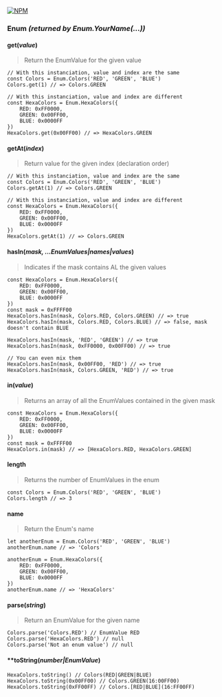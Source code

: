 [![NPM](https://nodei.co/npm/another-enum.png?mini=true)](https://www.npmjs.com/package/another-enum)
### **Enum** _(returned by Enum.YourName(...))_
#### **get**(_value_)
> Return the EnumValue for the given value
```
// With this instanciation, value and index are the same
const Colors = Enum.Colors('RED', 'GREEN', 'BLUE')
Colors.get(1) // => Colors.GREEN

// With this instanciation, value and index are different
const HexaColors = Enum.HexaColors({
    RED: 0xFF0000,
    GREEN: 0x00FF00,
    BLUE: 0x0000FF
})
HexaColors.get(0x00FF00) // => HexaColors.GREEN
```

#### **getAt**(_index_)
> Return value for the given index (declaration order)
```
// With this instanciation, value and index are the same
const Colors = Enum.Colors('RED', 'GREEN', 'BLUE')
Colors.getAt(1) // => Colors.GREEN

// With this instanciation, value and index are different
const HexaColors = Enum.HexaColors({
    RED: 0xFF0000,
    GREEN: 0x00FF00,
    BLUE: 0x0000FF
})
HexaColors.getAt(1) // => Colors.GREEN
```

#### **hasIn**(_mask, ...EnumValues|names|values_)
> Indicates if the mask contains AL the given values
```
const HexaColors = Enum.HexaColors({
    RED: 0xFF0000,
    GREEN: 0x00FF00,
    BLUE: 0x0000FF
})
const mask = 0xFFFF00
HexaColors.hasIn(mask, Colors.RED, Colors.GREEN) // => true
HexaColors.hasIn(mask, Colors.RED, Colors.BLUE) // => false, mask doesn't contain BLUE

HexaColors.hasIn(mask, 'RED', 'GREEN') // => true
HexaColors.hasIn(mask, 0xFF0000, 0x00FF00) // => true

// You can even mix them
HexaColors.hasIn(mask, 0x00FF00, 'RED') // => true
HexaColors.hasIn(mask, Colors.GREEN, 'RED') // => true
```

#### **in**(_value_)
> Returns an array of all the EnumValues contained in the given mask
```
const HexaColors = Enum.HexaColors({
    RED: 0xFF0000,
    GREEN: 0x00FF00,
    BLUE: 0x0000FF
})
const mask = 0xFFFF00
HexaColors.in(mask) // => [HexaColors.RED, HexaColors.GREEN]
```

#### **length**
> Returns the number of EnumValues in the enum
```
const Colors = Enum.Colors('RED', 'GREEN', 'BLUE')
Colors.length // => 3
```

#### **name**
> Return the Enum's name
```
let anotherEnum = Enum.Colors('RED', 'GREEN', 'BLUE')
anotherEnum.name // => 'Colors'

anotherEnum = Enum.HexaColors({
    RED: 0xFF0000,
    GREEN: 0x00FF00,
    BLUE: 0x0000FF
})
anotherEnum.name // => 'HexaColors'
```

#### **parse**(_string_)
> Return an EnumValue for the given name
```
Colors.parse('Colors.RED') // EnumValue RED
Colors.parse('HexaColors.RED') // null
Colors.parse('Not an enum value') // null
```

#### **toString(_number|EnumValue_)
```
HexaColors.toString() // Colors(RED|GREEN|BLUE)
HexaColors.toString(0x00FF00) // Colors.GREEN(16:00FF00)
HexaColors.toString(0xFF00FF) // Colors.[RED|BLUE](16:FF00FF)
```
